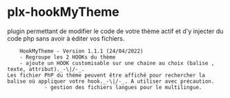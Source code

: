 # plx-hookMyTheme
plugin permettant de modifier le code de votre thème actif  et  d'y injecter du code php sans avoir à éditer vos fichiers.



   
		HookMyTheme - Version 1.1.1 (24/04/2022)
		- Regroupe les 2 HOOKs du thème
		- ajoute un HOOK customisable sur une chaine au choix (balise , texte, attribut)._-\|/-_. 
	Les fichier PhP du théme peuvent être affiché pour rechercher la balise où appliquer votre hook._-\|/-_. A utiliser avec précaution.
                - gestion des fichiers langues pour le multilingue.
